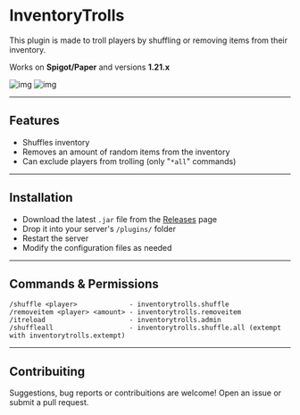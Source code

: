 # InventoryTrolls

This plugin is made to troll players by shuffling or removing items from their inventory.

Works on **Spigot/Paper** and versions **1.21.x**

![img](https://img.shields.io/github/v/release/kaepsis/inventory-trolls) ![img](https://img.shields.io/github/downloads/kaepsis/inventory-trolls/total)

---

## Features

- Shuffles inventory
- Removes an amount of random items from the inventory
- Can exclude players from trolling (only "`*all`" commands)

---

## Installation

- Download the latest `.jar` file from the [Releases](https://github.com/kaepsis/cached-economy/releases) page
- Drop it into your server's `/plugins/` folder
- Restart the server
- Modify the configuration files as needed

---

## Commands & Permissions

```text
/shuffle <player>             - inventorytrolls.shuffle
/removeitem <player> <amount> - inventorytrolls.removeitem
/itreload                     - inventorytrolls.admin
/shuffleall                   - inventorytrolls.shuffle.all (extempt with inventorytrolls.extempt) 
```

---

## Contribuiting

Suggestions, bug reports or contribuitions are welcome!
Open an issue or submit a pull request.
